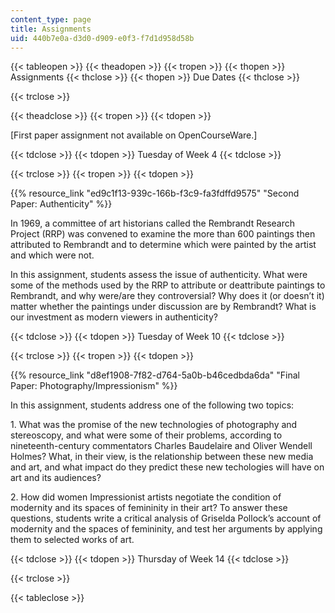 ```yaml
---
content_type: page
title: Assignments
uid: 440b7e0a-d3d0-d909-e0f3-f7d1d958d58b
---
```


{{< tableopen >}}
{{< theadopen >}}
{{< tropen >}}
{{< thopen >}}
Assignments
{{< thclose >}}
{{< thopen >}}
Due Dates
{{< thclose >}}

{{< trclose >}}

{{< theadclose >}}
{{< tropen >}}
{{< tdopen >}}


\[First paper assignment not available on OpenCourseWare.\]


{{< tdclose >}}
{{< tdopen >}}
Tuesday of Week 4
{{< tdclose >}}

{{< trclose >}}
{{< tropen >}}
{{< tdopen >}}


{{% resource_link "ed9c1f13-939c-166b-f3c9-fa3fdffd9575" "Second Paper: Authenticity" %}}

In 1969, a committee of art historians called the Rembrandt Research Project (RRP) was convened to examine the more than 600 paintings then attributed to Rembrandt and to determine which were painted by the artist and which were not.

In this assignment, students assess the issue of authenticity. What were some of the methods used by the RRP to attribute or deattribute paintings to Rembrandt, and why were/are they controversial? Why does it (or doesn’t it) matter whether the paintings under discussion are by Rembrandt? What is our investment as modern viewers in authenticity?


{{< tdclose >}}
{{< tdopen >}}
Tuesday of Week 10
{{< tdclose >}}

{{< trclose >}}
{{< tropen >}}
{{< tdopen >}}


{{% resource_link "d8ef1908-7f82-d764-5a0b-b46cedbda6da" "Final Paper: Photography/Impressionism" %}}

In this assignment, students address one of the following two topics:

1\. What was the promise of the new technologies of photography and stereoscopy, and what were some of their problems, according to nineteenth-century commentators Charles Baudelaire and Oliver Wendell Holmes? What, in their view, is the relationship between these new media and art, and what impact do they predict these new techologies will have on art and its audiences?

2\. How did women Impressionist artists negotiate the condition of modernity and its spaces of femininity in their art? To answer these questions, students write a critical analysis of Griselda Pollock’s account of modernity and the spaces of femininity, and test her arguments by applying them to selected works of art.


{{< tdclose >}}
{{< tdopen >}}
Thursday of Week 14
{{< tdclose >}}

{{< trclose >}}

{{< tableclose >}}
